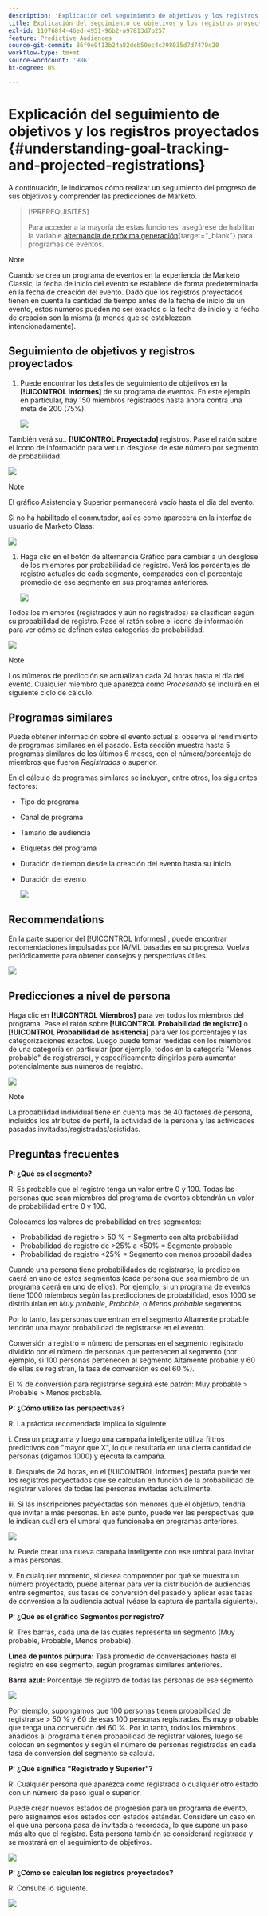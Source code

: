 ```yaml
---
description: 'Explicación del seguimiento de objetivos y los registros proyectados: documentos de Marketo, documentación del producto'
title: Explicación del seguimiento de objetivos y los registros proyectados
exl-id: 110768f4-46ed-4951-96b2-a97813d7b257
feature: Predictive Audiences
source-git-commit: 86f9e9f13b24a82deb50ec4c398035d7d7479d20
workflow-type: tm+mt
source-wordcount: '986'
ht-degree: 0%

---
```


# Explicación del seguimiento de objetivos y los registros proyectados {#understanding-goal-tracking-and-projected-registrations}

A continuación, le indicamos cómo realizar un seguimiento del progreso de sus objetivos y comprender las predicciones de Marketo.

>[!PREREQUISITES]
>
>Para acceder a la mayoría de estas funciones, asegúrese de habilitar la variable [alternancia de próxima generación](/help/marketo/product-docs/marketo-engage-modern-ux/toggle-switch.md){target="_blank"} para programas de eventos.

>[!NOTE]
>
>Cuando se crea un programa de eventos en la experiencia de Marketo Classic, la fecha de inicio del evento se establece de forma predeterminada en la fecha de creación del evento. Dado que los registros proyectados tienen en cuenta la cantidad de tiempo antes de la fecha de inicio de un evento, estos números pueden no ser exactos si la fecha de inicio y la fecha de creación son la misma (a menos que se establezcan intencionadamente).

## Seguimiento de objetivos y registros proyectados

1. Puede encontrar los detalles de seguimiento de objetivos en la **[!UICONTROL Informes]** de su programa de eventos. En este ejemplo en particular, hay 150 miembros registrados hasta ahora contra una meta de 200 (75%).

   ![](assets/understanding-goal-tracking-and-projected-registrations-1.png)

También verá su.. **[!UICONTROL Proyectado]** registros. Pase el ratón sobre el icono de información para ver un desglose de este número por segmento de probabilidad.

![](assets/understanding-goal-tracking-and-projected-registrations-2.png)

>[!NOTE]
>
>El gráfico Asistencia y Superior permanecerá vacío hasta el día del evento.

Si no ha habilitado el conmutador, así es como aparecerá en la interfaz de usuario de Marketo Class:

![](assets/understanding-goal-tracking-and-projected-registrations-3.png)

1. Haga clic en el botón de alternancia Gráfico para cambiar a un desglose de los miembros por probabilidad de registro. Verá los porcentajes de registro actuales de cada segmento, comparados con el porcentaje promedio de ese segmento en sus programas anteriores.

   ![](assets/understanding-goal-tracking-and-projected-registrations-4.png)

Todos los miembros (registrados y aún no registrados) se clasifican según su probabilidad de registro. Pase el ratón sobre el icono de información para ver cómo se definen estas categorías de probabilidad.

![](assets/understanding-goal-tracking-and-projected-registrations-5.png)

>[!NOTE]
>
>Los números de predicción se actualizan cada 24 horas hasta el día del evento. Cualquier miembro que aparezca como _Procesando_ se incluirá en el siguiente ciclo de cálculo.

## Programas similares

Puede obtener información sobre el evento actual si observa el rendimiento de programas similares en el pasado. Esta sección muestra hasta 5 programas similares de los últimos 6 meses, con el número/porcentaje de miembros que fueron _Registrados_ o superior.

En el cálculo de programas similares se incluyen, entre otros, los siguientes factores:

* Tipo de programa
* Canal de programa
* Tamaño de audiencia
* Etiquetas del programa
* Duración de tiempo desde la creación del evento hasta su inicio
* Duración del evento

  ![](assets/understanding-goal-tracking-and-projected-registrations-6.png)

## Recommendations

En la parte superior del [!UICONTROL Informes] , puede encontrar recomendaciones impulsadas por IA/ML basadas en su progreso. Vuelva periódicamente para obtener consejos y perspectivas útiles.

![](assets/understanding-goal-tracking-and-projected-registrations-7.png)

## Predicciones a nivel de persona

Haga clic en **[!UICONTROL Miembros]** para ver todos los miembros del programa. Pase el ratón sobre **[!UICONTROL Probabilidad de registro]** o **[!UICONTROL Probabilidad de asistencia]** para ver los porcentajes y las categorizaciones exactos. Luego puede tomar medidas con los miembros de una categoría en particular (por ejemplo, todos en la categoría &quot;Menos probable&quot; de registrarse), y específicamente dirigirlos para aumentar potencialmente sus números de registro.

![](assets/understanding-goal-tracking-and-projected-registrations-8.png)

>[!NOTE]
>
>La probabilidad individual tiene en cuenta más de 40 factores de persona, incluidos los atributos de perfil, la actividad de la persona y las actividades pasadas invitadas/registradas/asistidas.

## Preguntas frecuentes

**P: ¿Qué es el segmento?**

R: Es probable que el registro tenga un valor entre 0 y 100. Todas las personas que sean miembros del programa de eventos obtendrán un valor de probabilidad entre 0 y 100.

Colocamos los valores de probabilidad en tres segmentos:

* Probabilidad de registro > 50 % = Segmento con alta probabilidad
* Probabilidad de registro de >25% a &lt;50% = Segmento probable
* Probabilidad de registro &lt;25% = Segmento con menos probabilidades

Cuando una persona tiene probabilidades de registrarse, la predicción caerá en uno de estos segmentos (cada persona que sea miembro de un programa caerá en uno de ellos). Por ejemplo, si un programa de eventos tiene 1000 miembros según las predicciones de probabilidad, esos 1000 se distribuirían en _Muy probable_, _Probable_, o _Menos probable_ segmentos.

Por lo tanto, las personas que entran en el segmento Altamente probable tendrán una mayor probabilidad de registrarse en el evento.

Conversión a registro = número de personas en el segmento registrado dividido por el número de personas que pertenecen al segmento (por ejemplo, si 100 personas pertenecen al segmento Altamente probable y 60 de ellas se registran, la tasa de conversión es del 60 %).

El % de conversión para registrarse seguirá este patrón: Muy probable > Probable > Menos probable.

**P: ¿Cómo utilizo las perspectivas?**

R: La práctica recomendada implica lo siguiente:

i. Crea un programa y luego una campaña inteligente utiliza filtros predictivos con &quot;mayor que X&quot;, lo que resultaría en una cierta cantidad de personas (digamos 1000) y ejecuta la campaña.

ii. Después de 24 horas, en el [!UICONTROL Informes] pestaña puede ver los registros proyectados que se calculan en función de la probabilidad de registrar valores de todas las personas invitadas actualmente.

iii. Si las inscripciones proyectadas son menores que el objetivo, tendría que invitar a más personas. En este punto, puede ver las perspectivas que le indican cuál era el umbral que funcionaba en programas anteriores.

![](assets/understanding-goal-tracking-and-projected-registrations-9.png)

iv. Puede crear una nueva campaña inteligente con ese umbral para invitar a más personas.

v. En cualquier momento, si desea comprender por qué se muestra un número proyectado, puede alternar para ver la distribución de audiencias entre segmentos, sus tasas de conversión del pasado y aplicar esas tasas de conversión a la audiencia actual (véase la captura de pantalla siguiente).

**P: ¿Qué es el gráfico Segmentos por registro?**

R: Tres barras, cada una de las cuales representa un segmento (Muy probable, Probable, Menos probable).

**Línea de puntos púrpura:** Tasa promedio de conversaciones hasta el registro en ese segmento, según programas similares anteriores.

**Barra azul:** Porcentaje de registro de todas las personas de ese segmento.

![](assets/understanding-goal-tracking-and-projected-registrations-10.png)

Por ejemplo, supongamos que 100 personas tienen probabilidad de registrarse > 50 % y 60 de esas 100 personas registradas. Es muy probable que tenga una conversión del 60 %. Por lo tanto, todos los miembros añadidos al programa tienen probabilidad de registrar valores, luego se colocan en segmentos y según el número de personas registradas en cada tasa de conversión del segmento se calcula.

**P: ¿Qué significa &quot;Registrado y Superior&quot;?**

R: Cualquier persona que aparezca como registrada o cualquier otro estado con un número de paso igual o superior.

Puede crear nuevos estados de progresión para un programa de evento, pero asignamos esos estados con estados estándar. Considere un caso en el que una persona pasa de invitada a recordada, lo que supone un paso más alto que el registro. Esta persona también se considerará registrada y se mostrará en el seguimiento de objetivos.

![](assets/understanding-goal-tracking-and-projected-registrations-11.png)

**P: ¿Cómo se calculan los registros proyectados?**

R: Consulte lo siguiente.

![](assets/understanding-goal-tracking-and-projected-registrations-12.png)
